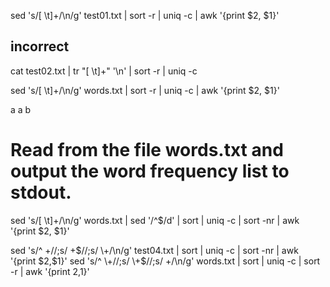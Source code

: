sed 's/[ \t]\+/\n/g' test01.txt | sort -r | uniq -c | awk '{print $2, $1}'

## incorrect
cat test02.txt | tr "[ \t]+" '\n' | sort -r | uniq -c


sed 's/[ \t]\+/\n/g' words.txt | sort -r | uniq -c | awk '{print $2, $1}'

a  a   b

# Read from the file words.txt and output the word frequency list to stdout.
sed 's/[ \t]\+/\n/g' words.txt | sed '/^$/d' | sort | uniq -c | sort -nr | awk '{print $2, $1}'

sed 's/^ \+//;s/ \+$//;s/ \+/\n/g' test04.txt | sort | uniq -c | sort -nr | awk '{print $2,$1}'
sed 's/^ \+//;s/ \+$//;s/ \+/\n/g' words.txt | sort | uniq -c | sort -r | awk '{print $2,$1}'
